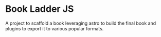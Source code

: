 # Book Ladder JS

A project to scaffold a book leveraging astro to build the final book and plugins to export it to various popular formats.
